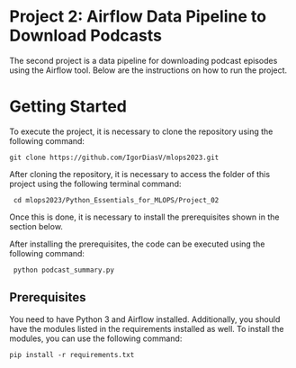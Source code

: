 # Project 2: Airflow Data Pipeline to Download Podcasts
The second project is a data pipeline for downloading podcast episodes using the Airflow tool.
Below are the instructions on how to run the project.

# Getting Started
To execute the project, it is necessary to clone the repository using the following command:

```
git clone https://github.com/IgorDiasV/mlops2023.git
```
After cloning the repository, it is necessary to access the folder of this project using the following terminal command:
``` 
 cd mlops2023/Python_Essentials_for_MLOPS/Project_02
```
Once this is done, it is necessary to install the prerequisites shown in the section below.

After installing the prerequisites, the code can be executed using the following command:

```
 python podcast_summary.py
```

## Prerequisites
You need to have Python 3 and Airflow installed. Additionally, you should have the modules listed in the requirements installed as well. To install the modules, you can use the following command:

```
pip install -r requirements.txt
```
